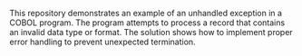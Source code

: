 This repository demonstrates an example of an unhandled exception in a COBOL program. The program attempts to process a record that contains an invalid data type or format.  The solution shows how to implement proper error handling to prevent unexpected termination.